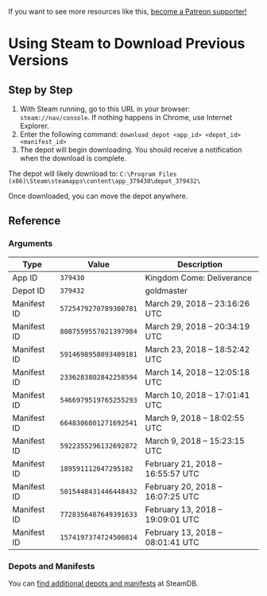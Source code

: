 <!-- TITLE: Using Steam to Download Previous Versions -->

If you want to see more resources like this, [become a Patreon supporter!](https://www.patreon.com/fireundubh) 

# Using Steam to Download Previous Versions
## Step by Step

1. With Steam running, go to this URL in your browser: `steam://nav/console`. If nothing happens in Chrome, use Internet Explorer.
2. Enter the following command: `download_depot <app_id> <depot_id> <manifest_id>`
3. The depot will begin downloading. You should receive a notification when the download is complete.

The depot will likely download to: `C:\Program Files (x86)\Steam\steamapps\content\app_379430\depot_379432\`

Once downloaded, you can move the depot anywhere.

## Reference

### Arguments

Type | Value | Description
--- | --- | ---
App ID | `379430` | Kingdom Come: Deliverance
Depot ID | `379432` | goldmaster
Manifest ID | `5725479270789300781` | March 29, 2018 – 23:16:26 UTC
Manifest ID | `8087559557021397984` | March 29, 2018 – 20:34:19 UTC
Manifest ID | `5914698958093409181` | March 23, 2018 – 18:52:42 UTC
Manifest ID | `2336283802842258594` | March 14, 2018 – 12:05:18 UTC
Manifest ID | `5466979519765255293` | March 10, 2018 – 17:01:41 UTC
Manifest ID | `6648306801271692541` | March 9, 2018 – 18:02:55 UTC
Manifest ID | `5922355296132692872` | March 9, 2018 – 15:23:15 UTC
Manifest ID | `189591112647295182`| February 21, 2018 – 16:55:57 UTC
Manifest ID | `5015448431446448432` | February 20, 2018 – 16:07:25 UTC
Manifest ID | `7728356487649391633` | February 13, 2018 – 19:09:01 UTC
Manifest ID | `1574197374724500814` | February 13, 2018 – 08:01:41 UTC

### Depots and Manifests

You can [find additional depots and manifests](https://steamdb.info/app/379430/depots/) at SteamDB.